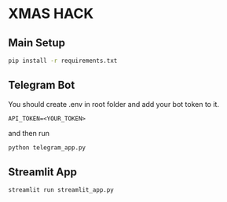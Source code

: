 # XMAS HACK

## Main Setup

```bash
pip install -r requirements.txt
```

## Telegram Bot

You should create .env in root folder and add your bot token to it.

```.env
API_TOKEN=<YOUR_TOKEN>
```

and then run

```bash
python telegram_app.py
```

## Streamlit App

```bash
streamlit run streamlit_app.py
```